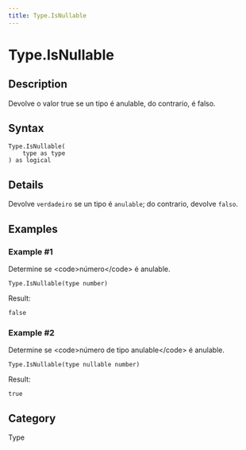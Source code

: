 ```yaml
---
title: Type.IsNullable
---
```


# Type.IsNullable


## Description

Devolve o valor true se un tipo é anulable, do contrario, é falso.


## Syntax

```powerquery
Type.IsNullable(
    type as type
) as logical
```


## Details

Devolve <code>verdadeiro</code> se un tipo é <code>anulable</code>; do contrario, devolve <code>falso</code>.


## Examples

### Example #1 
Determine se &lt;code&gt;número&lt;/code&gt; é anulable.
```powerquery
Type.IsNullable(type number)
```

Result: 
```powerquery
false
```


### Example #2 
Determine se &lt;code&gt;número de tipo anulable&lt;/code&gt; é anulable.
```powerquery
Type.IsNullable(type nullable number)
```

Result: 
```powerquery
true
```




## Category
Type
